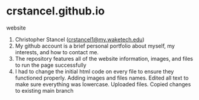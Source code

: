 # crstancel.github.io
website
1.	Christopher Stancel (crstancel1@my.waketech.edu)
2.	My github account is a brief personal portfolio about myself, my interests, and how to contact me.
3.	The repository features all of the website information, images, and files to run the page successfully
4.	I had to change the initial html code on every file to ensure they functioned properly. Adding images and files names. Edited all text to make sure everything was lowercase. Uploaded files. Copied changes to existing main branch
